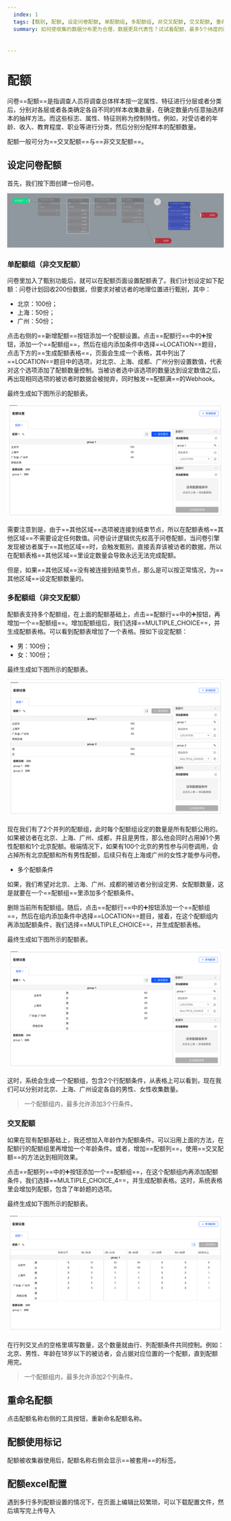 ```yaml
---
  index: 1
  tags: [甄别, 配额, 设定问卷配额, 单配额组, 多配额组, 非交叉配额, 交叉配额, 重命名配额, 配额使用标记, 配额excel配置]
  summary: 如何使收集的数据分布更为合理，数据更具代表性？试试看配额，最多5个纬度的配额设定帮助您精细化地收集调研数据。


---
```







# 配额

问卷==配额==是指调查人员将调查总体样本按一定属性、特征进行分层或者分类后，分别对各层或者各类确定各自不同的样本收集数量，在确定数量内任意抽选样本的抽样方法。而这些标志、属性、特征则称为控制特性。例如，对受访者的年龄、收入、教育程度、职业等进行分类，然后分别分配样本的配额数量。

配额一般可分为==交叉配额==与==非交叉配额==。

## 设定问卷配额

首先，我们按下图创建一份问卷。

<img src='../assets/02quota/01quota/sampleSurvey.png'>

### 单配额组（非交叉配额）

问卷里加入了甄别功能后，就可以在配额页面设置配额表了。我们计划设定如下配额：问卷计划回收200份数据，但要求对被访者的地理位置进行甄别，其中：
+ 北京：100份；
+ 上海：50份；
+ 广州：50份；

点击右侧的==新增配额==按钮添加一个配额设置。点击==配额行==中的➕按钮，添加一个==配额组==，然后在组内添加条件中选择==LOCATION==题目，点击下方的==生成配额表格==，页面会生成一个表格，其中列出了==LOCATION==题目中的选项，对北京、上海、成都、广州分别设置数值，代表对这个选项添加了配额数量控制。当被访者选中该选项的数量达到设定数值之后，再出现相同选项的被访者时数据会被抛弃，同时触发==配额满==的Webhook。

最终生成如下图所示的配额表。

<img src='../assets/02quota/01quota/singleQuota.png'>

需要注意到是，由于==其他区域==选项被连接到结束节点，所以在配额表格==其他区域==不需要设定任何数值。问卷设计逻辑优先权高于问卷配额，当问卷引擎发现被访者属于==其他区域==时，会触发甄别，直接丢弃该被访者的数据，所以在配额表格==其他区域==里设定数量会导致永远无法完成配额。

但是，如果==其他区域==没有被连接到结束节点，那么是可以按正常情况，为==其他区域==设定配额数量的。

### 多配额组（非交叉配额）

配额表支持多个配额组，在上面的配额基础上，点击==配额行==中的➕按钮，再增加一个==配额组==。增加配额组后，我们选择==MULTIPLE_CHOICE==，并生成配额表格。可以看到配额表增加了一个表格。按如下设定配额：
+ 男：100份；
+ 女：100份；

最终生成如下图所示的配额表。

<img src='../assets/02quota/01quota/multiQuota.png'>

现在我们有了2个并列的配额组，此时每个配额组设定的数量是所有配额公用的。如果被访者在北京、上海、广州、成都，并且是男性，那么他会同时占用掉1个男性配额和1个北京配额。极端情况下，如果有100个北京的男性参与问卷调用，会占掉所有北京配额和所有男性配额，后续只有在上海或广州的女性才能参与问卷。

+ 多个配额条件

如果，我们希望对北京、上海、广州、成都的被访者分别设定男、女配额数量，这是就要在一个==配额组==里添加多个配额条件。

删除当前所有配额组。随后，点击==配额行==中的➕按钮添加一个==配额组==，然后在组内添加条件中选择==LOCATION==题目，接着，在这个配额组内再添加配额条件，我们选择==MULTIPLE_CHOICE==，并生成配额表格。

最终生成如下图所示的配额表。

<img src='../assets/02quota/01quota/multiRowQuota.png'>

这时，系统会生成一个配额组，包含2个行配额条件，从表格上可以看到，现在我们可以分别对北京、上海、广州设定各自的男性、女性收集数量。

> 一个配额组内，最多允许添加3个行条件。

### 交叉配额

如果在现有配额基础上，我还想加入年龄作为配额条件。可以沿用上面的方法，在配额行的配额组里再增加一个年龄条件。或者，增加==配额列==，使用==交叉配额==的方法达到相同效果。

点击==配额列==中的➕按钮添加一个==配额组==，在这个配额组内再添加配额条件，我们选择==MULTIPLE_CHOICE_4==，并生成配额表格。这时，系统表格里会增加列配额，包含了年龄题的选项。

最终生成如下图所示的配额表。

<img src='../assets/02quota/01quota/crossQuota.png'>

在行列交叉点的空格里填写数量，这个数量就由行、列配额条件共同控制。例如：北京、男性、年龄在18岁以下的被访者，会占据对应位置的一个配额，直到配额用完。

> 一个配额组内，最多允许添加2个列条件。

## 重命名配额

点击配额名称右侧的工具按钮，重新命名配额名称。

## 配额使用标记

配额被收集器使用后，配额名称右侧会显示==被套用==的标签。

## 配额excel配置

遇到多行多列配额设置的情况下，在页面上编辑比较繁琐，可以下载配置文件，然后填写完上传导入
